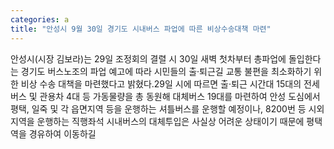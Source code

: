 ```yaml
---
categories: a
title: "안성시 9월 30일 경기도 시내버스 파업에 따른 비상수송대책 마련"
---
```

안성시(시장 김보라)는 29일 조정회의 결렬 시 30일 새벽 첫차부터 총파업에 돌입한다는 경기도 버스노조의 파업 예고에 따라 시민들의 출·퇴근길 교통 불편을 최소화하기 위한 비상 수송 대책을 마련했다고 밝혔다.29일 시에 따르면 출·퇴근 시간대 15대의 전세버스 및 관용차 4대 등 가동물량을 총 동원해 대체버스 19대를 마련하여 안성 도심에서 평택, 일죽 및 각 읍면지역 등을 운행하는 셔틀버스를 운행할 예정이나, 8200번 등 시외지역을 운행하는 직행좌석 시내버스의 대체투입은 사실상 어려운 상태이기 때문에 평택역을 경유하여 이동하길